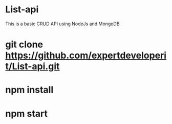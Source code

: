 # List-api
This is a basic CRUD API using NodeJs and MongoDB 
# git clone https://github.com/expertdeveloperit/List-api.git
# npm install
# npm start
